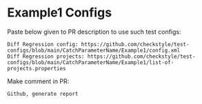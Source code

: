 # Example1 Configs
Paste below given to PR description to use such test configs:
```
Diff Regression config: https://github.com/checkstyle/test-configs/blob/main/CatchParameterName/Example1/config.xml
Diff Regression projects: https://github.com/checkstyle/test-configs/blob/main/CatchParameterName/Example1/list-of-projects.properties
```
Make comment in PR:
```
Github, generate report
```
